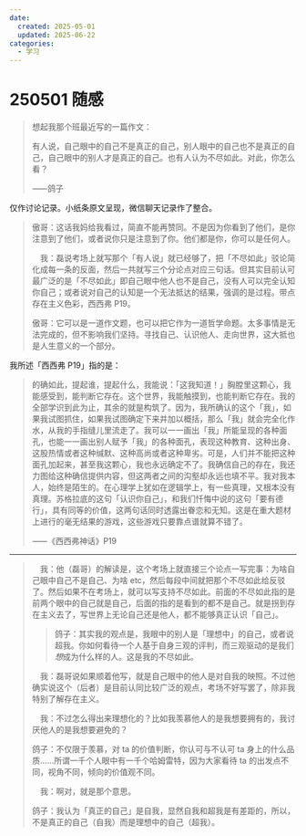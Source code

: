 ```yaml
---
date:
  created: 2025-05-01
  updated: 2025-06-22
categories:
  - 学习
---
```

# 250501 随感

> 想起我那个班最近写的一篇作文：
>
> 有人说，自己眼中的自己不是真正的自己，别人眼中的自己也不是真正的自己，自己眼中的别人才是真正的自己。也有人认为不尽如此。对此，你怎么看？
>
> ⸺鸽子

<!-- more -->

仅作讨论记录。小纸条原文呈现，微信聊天记录作了整合。

> 傲哥：这话我妈给我看过，简直不能再赞同。不是因为你看到了他们，是你注意到了他们，或者说你只是注意到了你。他们都是你，你可以是任何人。
>
>  我：磊说考场上就写那个「有人说」就已经够了，把「不尽如此」驳论简化成每一条的反面，然后一共就写三个分论点对应三句话。但其实目前认可最广泛的是「不尽如此」即自己眼中他人也不是自己，没有人可以完全认知你自己；或者说对自己的认知是一个无法抵达的结果，强调的是过程。带点存在主义色彩，西西弗 P19。
>
> 傲哥：它可以是一道作文题，也可以把它作为一道哲学命题。太多事情是无法完成的，但不影响我们坚持。寻找自己、认识他人、走向世界，这大抵也是人生意义的一个部分。

我所述「西西弗 P19」指的是：

> 的确如此，提起谁，提起什么，我能说：「这我知道！」胸膛里这颗心，我能感受到，能判断它存在。这个世界，我能触摸到，也能判断它存在。我的全部学识到此为止，其余的就是构筑了。因为，我所确认的这个「我」，如果我试图抓住，如果我试图确定下来并加以概括，那么「我」就会完全化作水，从我的手指缝儿里流走了。我可以一一画出「我」所能呈现的各种面孔，也能一一画出别人赋予「我」的各种面孔，表现这种教育、这种出身、这股热情或者这种缄默、这种高尚或者这种卑劣。可是，人们并不能把这种面孔加起来，甚至我这颗心，我也永远确定不了。我确信自己的存在，我还力图给这种确信提供内容，但这两者之间的沟壑却永远也填不平。我对我本人，始终是陌生的。在心理学上犹如在逻辑学上，有一些真理，又根本没有真理。苏格拉底的这句「认识你自己」，和我们忏悔中说的这句「要有德行」，具有同等的价值，这两句话同时透露出眷恋和无知。这是在重大题材上进行的毫无结果的游戏，这些游戏只要靠点谱就算不错了。
>
> ⸺《西西弗神话》P19

---

>  我：他（磊哥）的解读是，这个考场上就直接三个论点一写完事：为啥自己眼中自己不是自己、为啥 etc，然后每段中间就把那个不尽如此给反驳了。然后如果不在考场上，就可以写支持不尽如此。前面的不尽如此指的是前两个眼中的自己就是自己，后面的指的是看到的都不是自己。就是拐到存在主义去了，写世界上无论自己还是他人，都不能够真正认识「自己」。
>
> > 鸽子：其实我的观点是，我眼中的别人是「理想中」的自己，或者说超我。你如何看待一个人基于自身三观的评判，而三观驱动的是我们*想*成为什么样的人。这是我的不尽如此。
>
>  我：磊哥说如果顺着他写，就是自己眼中的他人是对自我的映照。不过他确实说这个（后者）是目前认同比较广泛的观点，考场不好写罢了，除非我特别了解存在主义。
>
>  我：不过怎么得出来理想化的？比如我羡慕他人的是我想要拥有的，我讨厌他人的是我想要避免的？
>
> 鸽子：不仅限于羡慕，对 ta 的价值判断，你认可与不认可 ta 身上的什么品质……所谓一千个人眼中有一千个哈姆雷特，因为大家看待 ta 的出发点不同，视角不同，倾向的价值观不同。
>
>  我：啊对，就是那个意思。
>
> 鸽子：我认为「真正的自己」是自我，显然自我和超我是有差距的，所以，不是真正的自己（自我）而是理想中的自己（超我）。

